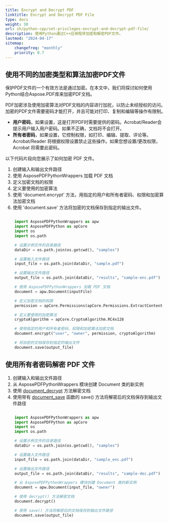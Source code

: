 ```yaml
---
title: Encrypt and Decrypt PDF
linktitle: Encrypt and Decrypt PDF File
type: docs
weight: 30
url: zh/python-cpp/set-privileges-encrypt-and-decrypt-pdf-file/
description: 使用Python通过C++应用程序加密和解密PDF文件。
lastmod: "2024-04-17"
sitemap:
    changefreq: "monthly"
    priority: 0.7
---
```


## 使用不同的加密类型和算法加密PDF文件

保护PDF文件的一个有效方法是通过加密。在本文中，我们将探讨如何使用Python结合Aspose.PDF库来加密PDF文档。

PDF加密涉及使用加密算法对PDF文档的内容进行加扰，以防止未经授权的访问。加密的PDF文件需要密码才能打开，并且可能对打印、复制和编辑等操作有限制。

- **用户密码**，如果设置，这是打开PDF时需要提供的密码。Acrobat/Reader会提示用户输入用户密码。如果不正确，文档将不会打开。
- **所有者密码**，如果设置，它控制权限，如打印、编辑、提取、评论等。
 Acrobat/Reader 将根据权限设置禁止这些操作。如果您想设置/更改权限，Acrobat 将需要此密码。

以下代码片段向您展示了如何加密 PDF 文件。

1. 创建输入和输出文件路径
2. 使用 AsposePDFPythonWrappers 加载 PDF 文档
3. 定义加密文档的权限
4. 定义要使用的加密算法
5. 使用 'document.encrypt' 方法，用指定的用户和所有者密码、权限和加密算法加密文档
6. 使用 'document.save' 方法将加密的文档保存到指定的输出文件。

```python

    import AsposePDFPythonWrappers as apw
    import AsposePDFPython as apCore
    import os
    import os.path

    # 设置示例文件的目录路径
    dataDir = os.path.join(os.getcwd(), "samples")

    # 设置输入文件路径
    input_file = os.path.join(dataDir, "sample.pdf")

    # 设置输出文件路径
    output_file = os.path.join(dataDir, "results", "sample-enc.pdf")

    # 使用 AsposePDFPythonWrappers 加载 PDF 文档
    document = apw.Document(inputFile)

    # 定义加密文档的权限
    permission = apCore.Permissions(apCore.Permissions.ExtractContent | apCore.ModifyContent)

    # 定义要使用的加密算法
    cryptoAlgorithm = apCore.CryptoAlgorithm.RC4x128

    # 使用指定的用户和所有者密码、权限和加密算法加密文档
    document.encrypt("user", "owner", permission, cryptoAlgorithm)

    # 将加密的文档保存到指定的输出文件
    document.save(output_file)
```

## 使用所有者密码解密 PDF 文件

1. 创建输入和输出文件路径
1. 从 AsposePDFPythonWrappers 模块创建 Document 类的新实例
1. 使用 [document_decrypt](https://reference.aspose.com/pdf/python-cpp/core/document_decrypt/) 方法解密文档
1. 使用带有 [document_save](https://reference.aspose.com/pdf/python-cpp/core/document_save/) 函数的 save() 方法将解密后的文档保存到输出文件路径

```Python

    import AsposePDFPythonWrappers as apw
    import AsposePDFPython as apCore
    import os
    import os.path

    # 设置示例文件的目录路径
    dataDir = os.path.join(os.getcwd(), "samples")

    # 设置输入文件路径
    input_file = os.path.join(dataDir, "sample_enc.pdf")

    # 设置输出文件路径
    output_file = os.path.join(dataDir, "results", "sample-dec.pdf")

    # 从 AsposePDFPythonWrappers 模块创建 Document 类的新实例
    document = apw.Document(input_file, "owner")

    # 使用 decrypt() 方法解密文档
    document.decrypt()

    # 使用 save() 方法将解密后的文档保存到输出文件路径
    document.save(output_file)
```